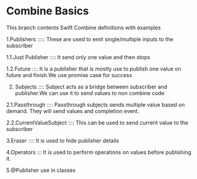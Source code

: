 # Combine Basics

This branch contents Swift Combine definitions with examples



1.Publishers   :::::  These are used to emit single/multiple inputs to the subscriber


1.1.Just Publisher :::: It send only one value and then stops

1.2.Future :::: It is a publisher that is mostly use to publish one value on future and finish.We use promise case for success



2. Subjects :::: Subject acts as a bridge between subscriber and publisher.We can use it to send values to non combine code


2.1.Passthrough :::: Passthrough subjects sends multiple value based on demand. They will  send values and completion event.

2.2.CurrentValueSubject :::: This can be used to send current value to the subscriber

3.Eraser :::: It is used to hide publisher details


4.Operators ::: It is used to perform operations on values before publishing it.

5.@Publisher use in classes
